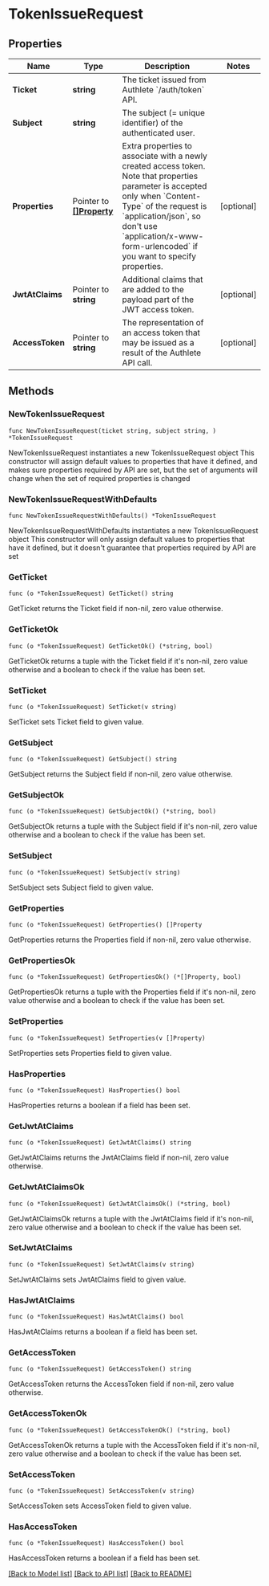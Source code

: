 # TokenIssueRequest

## Properties

Name | Type | Description | Notes
------------ | ------------- | ------------- | -------------
**Ticket** | **string** | The ticket issued from Authlete &#x60;/auth/token&#x60; API.  | 
**Subject** | **string** | The subject (&#x3D; unique identifier) of the authenticated user.  | 
**Properties** | Pointer to [**[]Property**](Property.md) | Extra properties to associate with a newly created access token. Note that properties parameter is accepted only when &#x60;Content-Type&#x60; of the request is &#x60;application/json&#x60;, so don&#39;t use &#x60;application/x-www-form-urlencoded&#x60; if you want to specify properties.  | [optional] 
**JwtAtClaims** | Pointer to **string** | Additional claims that are added to the payload part of the JWT access token.  | [optional] 
**AccessToken** | Pointer to **string** | The representation of an access token that may be issued as a result of the Authlete API call.  | [optional] 

## Methods

### NewTokenIssueRequest

`func NewTokenIssueRequest(ticket string, subject string, ) *TokenIssueRequest`

NewTokenIssueRequest instantiates a new TokenIssueRequest object
This constructor will assign default values to properties that have it defined,
and makes sure properties required by API are set, but the set of arguments
will change when the set of required properties is changed

### NewTokenIssueRequestWithDefaults

`func NewTokenIssueRequestWithDefaults() *TokenIssueRequest`

NewTokenIssueRequestWithDefaults instantiates a new TokenIssueRequest object
This constructor will only assign default values to properties that have it defined,
but it doesn't guarantee that properties required by API are set

### GetTicket

`func (o *TokenIssueRequest) GetTicket() string`

GetTicket returns the Ticket field if non-nil, zero value otherwise.

### GetTicketOk

`func (o *TokenIssueRequest) GetTicketOk() (*string, bool)`

GetTicketOk returns a tuple with the Ticket field if it's non-nil, zero value otherwise
and a boolean to check if the value has been set.

### SetTicket

`func (o *TokenIssueRequest) SetTicket(v string)`

SetTicket sets Ticket field to given value.


### GetSubject

`func (o *TokenIssueRequest) GetSubject() string`

GetSubject returns the Subject field if non-nil, zero value otherwise.

### GetSubjectOk

`func (o *TokenIssueRequest) GetSubjectOk() (*string, bool)`

GetSubjectOk returns a tuple with the Subject field if it's non-nil, zero value otherwise
and a boolean to check if the value has been set.

### SetSubject

`func (o *TokenIssueRequest) SetSubject(v string)`

SetSubject sets Subject field to given value.


### GetProperties

`func (o *TokenIssueRequest) GetProperties() []Property`

GetProperties returns the Properties field if non-nil, zero value otherwise.

### GetPropertiesOk

`func (o *TokenIssueRequest) GetPropertiesOk() (*[]Property, bool)`

GetPropertiesOk returns a tuple with the Properties field if it's non-nil, zero value otherwise
and a boolean to check if the value has been set.

### SetProperties

`func (o *TokenIssueRequest) SetProperties(v []Property)`

SetProperties sets Properties field to given value.

### HasProperties

`func (o *TokenIssueRequest) HasProperties() bool`

HasProperties returns a boolean if a field has been set.

### GetJwtAtClaims

`func (o *TokenIssueRequest) GetJwtAtClaims() string`

GetJwtAtClaims returns the JwtAtClaims field if non-nil, zero value otherwise.

### GetJwtAtClaimsOk

`func (o *TokenIssueRequest) GetJwtAtClaimsOk() (*string, bool)`

GetJwtAtClaimsOk returns a tuple with the JwtAtClaims field if it's non-nil, zero value otherwise
and a boolean to check if the value has been set.

### SetJwtAtClaims

`func (o *TokenIssueRequest) SetJwtAtClaims(v string)`

SetJwtAtClaims sets JwtAtClaims field to given value.

### HasJwtAtClaims

`func (o *TokenIssueRequest) HasJwtAtClaims() bool`

HasJwtAtClaims returns a boolean if a field has been set.

### GetAccessToken

`func (o *TokenIssueRequest) GetAccessToken() string`

GetAccessToken returns the AccessToken field if non-nil, zero value otherwise.

### GetAccessTokenOk

`func (o *TokenIssueRequest) GetAccessTokenOk() (*string, bool)`

GetAccessTokenOk returns a tuple with the AccessToken field if it's non-nil, zero value otherwise
and a boolean to check if the value has been set.

### SetAccessToken

`func (o *TokenIssueRequest) SetAccessToken(v string)`

SetAccessToken sets AccessToken field to given value.

### HasAccessToken

`func (o *TokenIssueRequest) HasAccessToken() bool`

HasAccessToken returns a boolean if a field has been set.


[[Back to Model list]](../README.md#documentation-for-models) [[Back to API list]](../README.md#documentation-for-api-endpoints) [[Back to README]](../README.md)


